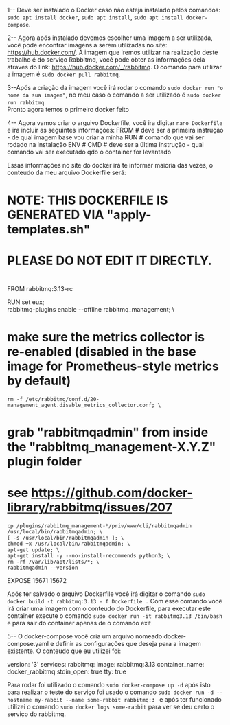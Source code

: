 1-- Deve ser instalado o Docker caso não esteja instalado pelos comandos: `sudo apt install docker`, `sudo apt install`, `sudo apt install docker-compose`.

2-- Agora após instalado devemos escolher uma imagem a ser utilizada, você pode encontrar imagens a serem utilizadas no site: https://hub.docker.com/.
A imagem que iremos utilizar na realização deste trabalho é do serviço Rabbitmq, você pode obter as informações dela atraves do link: https://hub.docker.com/_/rabbitmq.
O comando para utilizar a imagem é `sudo docker pull rabbitmq`.

3--Após a criação da imagem você irá rodar o comando `sudo docker run "o nome da sua imagem"`, no meu caso o comando a ser utilizado é `sudo docker run rabbitmq`.  
Pronto agora temos o primeiro docker feito

4-- Agora vamos criar o arguivo Dockerfile, você ira digitar `nano Dockerfile` e ira incluir as seguintes informações:
  		FROM    # deve ser a primeira instrução - de qual imagem base vou criar a minha
  		RUN  		# comando que vai ser rodado na instalação
  		ENV     #
  		CMD     # deve ser a última instrução - qual comando vai ser executado qdo o container for levantado

Essas informações no site do docker irá te informar maioria das vezes, o conteudo da meu arquivo Dockerfile será: 
#
# NOTE: THIS DOCKERFILE IS GENERATED VIA "apply-templates.sh"
#
# PLEASE DO NOT EDIT IT DIRECTLY.
#

FROM rabbitmq:3.13-rc

RUN set eux; \
	rabbitmq-plugins enable --offline rabbitmq_management; \
# make sure the metrics collector is re-enabled (disabled in the base image for Prometheus-style metrics by default)
	rm -f /etc/rabbitmq/conf.d/20-management_agent.disable_metrics_collector.conf; \
# grab "rabbitmqadmin" from inside the "rabbitmq_management-X.Y.Z" plugin folder
# see https://github.com/docker-library/rabbitmq/issues/207
	cp /plugins/rabbitmq_management-*/priv/www/cli/rabbitmqadmin /usr/local/bin/rabbitmqadmin; \
	[ -s /usr/local/bin/rabbitmqadmin ]; \
	chmod +x /usr/local/bin/rabbitmqadmin; \
	apt-get update; \
	apt-get install -y --no-install-recommends python3; \
	rm -rf /var/lib/apt/lists/*; \
	rabbitmqadmin --version

EXPOSE 15671 15672


Após ter salvado o arquivo Dockerfile você irá digitar o comando `sudo docker build -t rabbitmq:3.13 - f Dockerfile .`
Com esse comando você irá criar uma imagem com o conteudo do Dockerfile, para executar este container execute o comando `sudo docker run -it rabbitmq3.13 /bin/bash` e para sair do container apenas de o comando exit

5-- O docker-compose você cria um arquivo nomeado docker-compose.yaml e definir as configurações que deseja para a imagem existente.
O conteudo que eu utilizei foi:

version: '3'
services:
  rabbitmq:
    image: rabbitmq:3.13
    container_name: docker_rabbitmq
    stdin_open: true
    tty: true

Para rodar foi utilizado o comando `sudo docker-compose up -d` após isto para realizar o teste do serviço foi usado o comando `sudo docker run -d --hostname my-rabbit --name some-rabbit rabbitmq:3 ` e após ter funcionado utilizei o comando `sudo docker logs some-rabbit` para ver se deu certo o serviço do rabbitmq.
